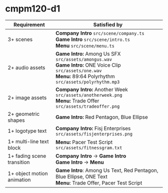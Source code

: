 # cmpm120-d1

| Requirement                | Satisfied by                                                                                                                                                           |
|----------------------------|------------------------------------------------------------------------------------------------------------------------------------------------------------------------|
| 3+ scenes                  | **Company Intro** `src/scene/company.ts`<br>**Game Intro** `src/scene/intro.ts`<br>**Menu** `src/scene/menu.ts`                                                        |
| 2+ audio assets            | **Game Intro:** Among Us SFX `src/assets/amongus.wav`<br>**Game Intro:** ONE Voice Clip `src/assets/one.wav`<br>**Menu:** 89:64 Polyrhythm `src/assets/polyrhythm.mp3` |
| 2+ image assets            | **Company Intro:** Another Week `src/assets/anotherweek.png`<br>**Menu:** Trade Offer `src/assets/tradeoffer.png`                                                      |
| 2+ geometric shapes        | **Game Intro:** Red Pentagon, Blue Ellipse                                                                                                                             |
| 1+ logotype text           | **Company Intro:** Fisj Enterprises `src/assets/fisjenterprises.png`                                                                                                   |
| 1+ multi-line text block   | **Menu:** Pacer Test Script `src/assets/fitnessgram.txt`                                                                                                               |
| 1+ fading scene transition | **Company Intro** → **Game Intro**<br>**Game Intro** → **Menu**                                                                                                        |
| 1+ object motion animation | **Game Intro**: Among Us Text, Red Pentagon, Blue Ellipse, ONE Text<br>**Menu**: Trade Offer, Pacer Test Script                                                        |
